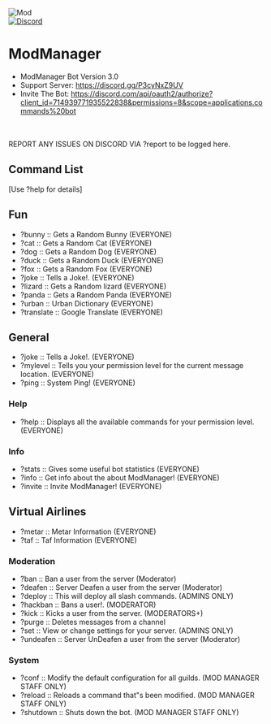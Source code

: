 ![Mod](https://user-images.githubusercontent.com/87551007/136203762-0a125500-6e44-46b7-a0d6-74e9eb185367.jpg)
<br>
[![Discord](https://img.shields.io/discord/787871047139328000?label=discord&color=7289DA&style=flat-square)](https://discord.gg/HguA6J58u9)
# ModManager
* ModManager Bot Version 3.0
* Support Server: https://discord.gg/P3cyNxZ9UV
* Invite The Bot: https://discord.com/api/oauth2/authorize?client_id=714939771935522838&permissions=8&scope=applications.commands%20bot
<br>
<br>
REPORT ANY ISSUES ON DISCORD VIA ?report <problem> to be logged here.

## Command List ##
[Use ?help <commandname> for details]
  
## Fun ##
* ?bunny      :: Gets a Random Bunny (EVERYONE)
* ?cat        :: Gets a Random Cat (EVERYONE)
* ?dog        :: Gets a Random Dog (EVERYONE)
* ?duck       :: Gets a Random Duck (EVERYONE)
* ?fox        :: Gets a Random Fox (EVERYONE)
* ?joke       :: Tells a Joke!. (EVERYONE)
* ?lizard     :: Gets a Random lizard (EVERYONE)
* ?panda      :: Gets a Random Panda (EVERYONE)
* ?urban      :: Urban Dictionary (EVERYONE)
* ?translate  :: Google Translate (EVERYONE)
  
## General ##
*  ?joke     :: Tells a Joke!. (EVERYONE)
*  ?mylevel  :: Tells you your permission level for the current message location. (EVERYONE)
*  ?ping     :: System Ping! (EVERYONE)

### Help ###
*  ?help     :: Displays all the available commands for your permission level. (EVERYONE)
  
### Info ###
*  ?stats    :: Gives some useful bot statistics (EVERYONE)
*  ?info     :: Get info about the about ModManager! (EVERYONE)
*  ?invite   :: Invite ModManager! (EVERYONE)

## Virtual Airlines ##
* ?metar      :: Metar Information (EVERYONE)
* ?taf        :: Taf Information (EVERYONE)
  
### Moderation ###
*  ?ban      :: Ban a user from the server (Moderator)
*  ?deafen   :: Server Deafen a user from the server (Moderator)
*  ?deploy   :: This will deploy all slash commands. (ADMINS ONLY)
*  ?hackban  :: Bans a user!. (MODERATOR)
*  ?kick     :: Kicks a user from the server. (MODERATORS+)
*  ?purge    :: Deletes messages from a channel
*  ?set      :: View or change settings for your server. (ADMINS ONLY)
*  ?undeafen :: Server UnDeafen a user from the server (Moderator)
  
### System ###
*  ?conf     :: Modify the default configuration for all guilds. (MOD MANAGER STAFF ONLY)
*  ?reload   :: Reloads a command that"s been modified. (MOD MANAGER STAFF ONLY)
*  ?shutdown :: Shuts down the bot. (MOD MANAGER STAFF ONLY)
